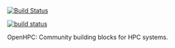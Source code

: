 [![Build Status](http://obs.koomie.com/badge/badge-1.0-CentOS_7.1.png)](https://obs.koomie.com/project/show/OpenHPC:1.0:Factory)

<a href="https://obs.koomie.com/project/show/OpenHPC:1.0:Factory">
  <img src="http://obs.koomie.com/badge/badge-1.0-CentOS_7.1.svg"
       alt="build status">
</a>

OpenHPC: Community building blocks for HPC systems.

